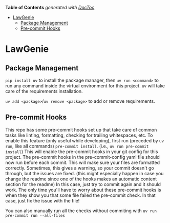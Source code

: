 <!-- START doctoc generated TOC please keep comment here to allow auto update -->
<!-- DON'T EDIT THIS SECTION, INSTEAD RE-RUN doctoc TO UPDATE -->
**Table of Contents**  *generated with [DocToc](https://github.com/thlorenz/doctoc)*

- [LawGenie](#lawgenie)
  - [Package Management](#package-management)
  - [Pre-commit Hooks](#pre-commit-hooks)

<!-- END doctoc generated TOC please keep comment here to allow auto update -->

# LawGenie


## Package Management

`pip install uv` to install the package manager, then `uv run <command>` to run any command inside the virtual environment for this project. `uv` will take care of the requirements installation.

`uv add <package>`/`uv remove <package>` to add or remove requirements.

## Pre-commit Hooks

This repo has some pre-commit hooks set up that take care of common tasks like linting, formatting, checking for trailing whitespaces, etc. To enable this feature (only useful while developing), first run (preceded by `uv run`, like all commands) `pre-commit install`. (i.e., `uv run pre-commit install`) This will enable the pre-commit hooks in your git config for this project. The pre-commit hooks in the pre-commit-config yaml file should now run before each commit. This will make sure your files are formatted correctly. Sometimes, this gives a warning, so your commit doesn't go through, but the issues are fixed. (this might especially happen in case you change the readme since one of the hooks makes an automatic content section for the readme) In this case, just try to commit again and it should work. The only time you'll have to worry about these pre-commit hooks is when they show you that some file failed the pre-commit check. In that case, just fix the issue with the file!

You can also manually run all the checks without commiting with `uv run pre-commit run --all-files`
